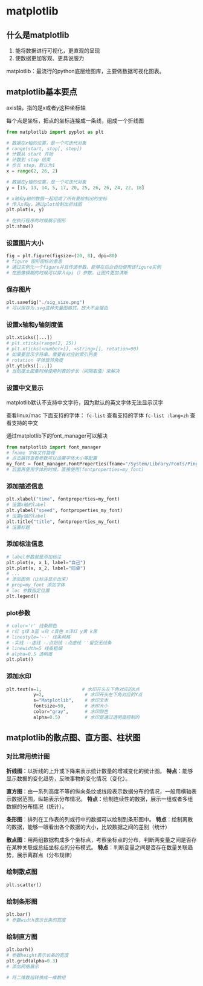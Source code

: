 # matplotlib

## 什么是matplotlib

1. 能将数据进行可视化，更直观的呈现
2. 使数据更加客观、更具说服力

matplotlib：最流行的python底层绘图库，主要做数据可视化图表。

## matplotlib基本要点

axis轴，指的是x或者y这种坐标轴

每个点是坐标，把点的坐标连接成一条线，组成一个折线图

```python
from matplotlib import pyplot as plt

# 数据在x轴的位置，是一个可迭代对象
# range(start, stop[, step]) 
# 计数从 start 开始
# 计数到 stop 结束
# 步长 step，默认为1
x = range(2, 26, 2)

# 数据在y轴的位置，是一个可迭代对象
y = [15, 13, 14, 5, 17, 20, 25, 26, 26, 24, 22, 18]

# x轴和y轴的数据一起组成了所有要绘制出的坐标
# 传入x和y，通过plot绘制出折线图
plt.plot(x, y)

# 在执行程序的时候展示图形 
plt.show()
```

### 设置图片大小

```python
fig = plt.figure(figsize=(20, 8), dpi=80)
# figure 图形图标的意思
# 通过实例化一个figure并且传递参数，能够在后台自动使用该figure实例
# 在图像模糊的时候可以穿入dpi（）参数，让图片更加清晰
```

### 保存图片

```python
plt.savefig("./sig_size.png")
# 可以保存为.svg这种矢量图格式，放大不会锯齿
```

### 设置x轴和y轴刻度值

```python
plt.xticks([...])
# plt.xticks(range(2, 25))
# plt.xticks(<number>[], <string>[], rotation=90)
# 如果要显示字符串，需要有对应的索引列表
# rotation 字体旋转角度
plt.yticks([...])
# 当刻度太密集时候使用列表的步长（间隔取值）来解决
```

### 设置中文显示

matplotlib默认不支持中文字符，因为默认的英文字体无法显示汉字

查看linux/mac 下面支持的字体：
`fc-list` 查看支持的字体
`fc-list :lang=zh` 查看支持的中文

通过matplotlib下的font_manager可以解决
```python
from matplotlib import font_manager
# fname 字体文件路径
# 点击跳转查看参数可以设置字体大小等配置
my_font = font_manager.FontProperties(fname="/System/Library/Fonts/PingFang.ttc")
# 后面再使用字体的时候，直接使用(fontproperties=my_font)
```

### 添加描述信息

```python
plt.xlabel("time", fontproperties=my_font) 
# 设置x轴的label
plt.ylabel("speed", fontproperties_my_font)
# 设置y轴的label
plt.title("title", fontproperties_my_font)
# 设置标题
```

### 添加标注信息

```python
# label参数就是添加标注
plt.plot(x, x_1, label="自己")
plt.plot(x, x_2, label="同桌")
# ...
# 添加图例（让标注显示出来）
# prop=my_font 添加字体
# loc 参数指定位置
plt.legend()
```

### plot参数

```python
# color='r' 线条颜色
# r红 g绿 b蓝 w白 c青色 m洋红 y黄 k黑
# linestyle='--' 线条风格
# -实线 --虚线 -.点划线 :点虚线 ''留空无线条
# linewidth=5 线条粗细
# alpha=0.5 透明度
plt.plot()
```

### 添加水印

```python
plt.text(x=1,               # 水印开头左下角对应的X点
          y=2,               # 水印开头左下角对应的Y点
          s="Matplotlib",    # 水印文本
          fontsize=50,       # 水印大小
          color="gray",      # 水印颜色
          alpha=0.5)         # 水印是通过透明度控制的
```

## matplotlib的散点图、直方图、柱状图

### 对比常用统计图

**折线图**：以折线的上升或下降来表示统计数量的增减变化的统计图。
**特点**：能够显示数据的变化趋势，反映事物的变化情况（变化）。

**直方图**：由一系列高度不等的纵向条纹或线段表示数据分布的情况，一般用横轴表示数据范围，纵轴表示分布情况。
**特点**：绘制连续性的数据，展示一组或者多组数据的分布情况（统计）。

**条形图**：排列在工作表的列或行中的数据可以绘制到条形图中。
**特点**：绘制离散的数据，能够一眼看出各个数据的大小，比较数据之间的差别（统计）

**散点图**：用两组数据构成多个坐标点，考察坐标点的分布，判断两变量之间是否存在某种关联或总结坐标点的分布模式。
**特点**：判断变量之间是否存在数量关联趋势，展示离群点（分布规律）

### 绘制散点图

```python
plt.scatter()
```
### 绘制条形图

```python
plt.bar()
# 参数width表示长条的宽度
```

### 绘制直方图

```python
plt.barh()
# 参数height表示长条的宽度
plt.grid(alpha=0.3)
# 添加网格展示

# 将二维数组转换成一维数组


```



